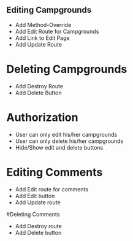## Editing Campgrounds
* Add Method-Override
* Add Edit Route for Campgrounds
* Add Link to Edit Page
* Add Update Route

# Deleting Campgrounds
* Add Destroy Route
* Add Delete Button

# Authorization 
* User can only edit his/her campgrounds
* User can only delete his/her campgrounds
* Hide/Show edit and delete buttons

# Editing Comments 
* Add Edit route for comments
* Add Edit button
* Add Update route


#Deleting Comments
* Add Destroy route
* Add Delete button